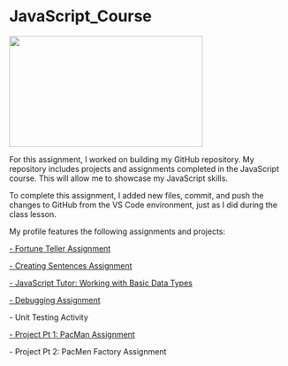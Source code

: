 <h1>JavaScript_Course</h1>
<img src="https://user-images.githubusercontent.com/77303061/185208454-fd7a2bdb-3ac6-45f2-8b71-1ede90c6171f.png" width="350px" height="200px"/>

<p>For this assignment, I worked on building my GitHub repository. My repository includes projects and assignments completed in the JavaScript course. 
This will allow me to showcase my JavaScript skills.</p> 

<p>To complete this assignment, I added new files, commit, and push the changes to GitHub from the VS Code environment, just as I did during the class lesson.</p>  

<p>My profile features the following assignments and projects:</p> 

<a href="https://github.com/etrancho/JavaScript_Course/tree/main/Fortune_Teller_Assignment">- Fortune Teller Assignment</a>

<a href="https://github.com/etrancho/JavaScript_Course/tree/main/Creating_Sentences_Assignment">- Creating Sentences Assignment</a>

<a href="https://github.com/etrancho/JavaScript_Course/tree/main/Working_with_Basic_Data_Types">- JavaScript Tutor: Working with Basic Data Types</a>

<a href="https://github.com/etrancho/JavaScript_Course/tree/main/Debugging_Assignment">- Debugging Assignment</a>

<a>- Unit Testing Activity</a>

<a href="https://github.com/etrancho/JavaScript_Course/tree/main/PacMan_Assignment">- Project Pt 1: PacMan Assignment</a>

<a>- Project Pt 2: PacMen Factory Assignment</a>
